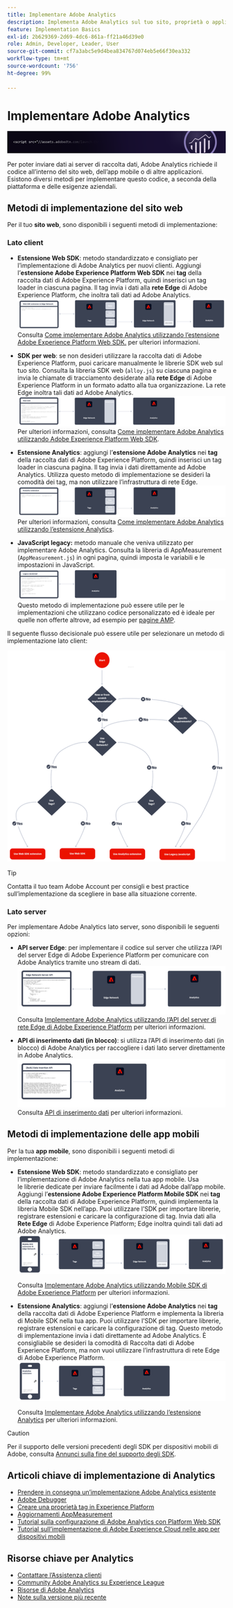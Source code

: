 ```yaml
---
title: Implementare Adobe Analytics
description: Implementa Adobe Analytics sul tuo sito, proprietà o applicazione.
feature: Implementation Basics
exl-id: 2b629369-2d69-4dc6-861a-ff21a46d39e0
role: Admin, Developer, Leader, User
source-git-commit: cf7a3abc5e9d4bea834767d074eb5e66f30ea332
workflow-type: tm+mt
source-wordcount: '756'
ht-degree: 99%

---
```


# Implementare Adobe Analytics

![Banner](../../assets/doc_banner_implement.png)

Per poter inviare dati ai server di raccolta dati, Adobe Analytics richiede il codice all’interno del sito web, dell’app mobile o di altre applicazioni. Esistono diversi metodi per implementare questo codice, a seconda della piattaforma e delle esigenze aziendali.

## Metodi di implementazione del sito web

Per il tuo **sito web**, sono disponibili i seguenti metodi di implementazione:

### Lato client 

* **Estensione Web SDK**: metodo standardizzato e consigliato per l’implementazione di Adobe Analytics per nuovi clienti. Aggiungi l’**estensione Adobe Experience Platform Web SDK** nei **tag** della raccolta dati di Adobe Experience Platform, quindi inserisci un tag loader in ciascuna pagina. Il tag invia i dati alla **rete Edge** di Adobe Experience Platform, che inoltra tali dati ad Adobe Analytics.
  ![Estensione Web SDK](./assets/websdk-extension-implementation.png)
Consulta [Come implementare Adobe Analytics utilizzando l’estensione Adobe Experience Platform Web SDK.](./aep-edge/overview.md) per ulteriori informazioni.

* **SDK per web**: se non desideri utilizzare la raccolta dati di Adobe Experience Platform, puoi caricare manualmente le librerie SDK web sul tuo sito. Consulta la libreria SDK web (`alloy.js`) su ciascuna pagina e invia le chiamate di tracciamento desiderate alla **rete Edge** di Adobe Experience Platform in un formato adatto alla tua organizzazione. La rete Edge inoltra tali dati ad Adobe Analytics.
  ![Web SDK](./assets/websdk-implementation.png)
Per ulteriori informazioni, consulta [Come implementare Adobe Analytics utilizzando Adobe Experience Platform Web SDK](./aep-edge/overview.md).

* **Estensione Analytics**: aggiungi l’**estensione Adobe Analytics** nei **tag** della raccolta dati di Adobe Experience Platform, quindi inserisci un tag loader in ciascuna pagina. Il tag invia i dati direttamente ad Adobe Analytics. Utilizza questo metodo di implementazione se desideri la comodità dei tag, ma non utilizzare l’infrastruttura di rete Edge.
  ![Estensione Adobe Analytics](./assets/analytics-extension-implementation.png)
Per ulteriori informazioni, consulta [Come implementare Adobe Analytics utilizzando l’estensione Analytics](launch/overview.md).

* **JavaScript legacy:** metodo manuale che veniva utilizzato per implementare Adobe Analytics. Consulta la libreria di AppMeasurement (`AppMeasurement.js`) in ogni pagina, quindi imposta le variabili e le impostazioni in JavaScript.
  ![Come implementare Adobe Analytics utilizzando JavaScript legacy](./assets/appmeasurement-implementation.png)
Questo metodo di implementazione può essere utile per le implementazioni che utilizzano codice personalizzato ed è ideale per quelle non offerte altrove, ad esempio per [pagine AMP](other/amp.md).

Il seguente flusso decisionale può essere utile per selezionare un metodo di implementazione lato client:

![Un albero delle decisioni per la selezione di un metodo di implementazione, come descritto in questa sezione.](./assets/decision-tree.png)


>[!TIP]
>
>Contatta il tuo team Adobe Account per consigli e best practice sull’implementazione da scegliere in base alla situazione corrente.

### Lato server

Per implementare Adobe Analytics lato server, sono disponibili le seguenti opzioni:

* **API server Edge**: per implementare il codice sul server che utilizza l’API del server Edge di Adobe Experience Platform per comunicare con Adobe Analytics tramite uno stream di dati.
  ![Implementazione lato server](assets/edge-network-server-api.svg)
Consulta [Implementare Adobe Analytics utilizzando l’API del server di rete Edge di Adobe Experience Platform](/help/implement/aep-edge/server-api/overview.md) per ulteriori informazioni.

* **API di inserimento dati (in blocco)**: si utilizza l’API di inserimento dati (in blocco) di Adobe Analytics per raccogliere i dati lato server direttamente in Adobe Analytics.
  ![API di inserimento dati](assets/analytics-apis.png)
Consulta [API di inserimento dati](../import/c-data-insertion-api/c-data-insertion-api.md) per ulteriori informazioni.

## Metodi di implementazione delle app mobili

Per la tua **app mobile**, sono disponibili i seguenti metodi di implementazione:

* **Estensione Web SDK**: metodo standardizzato e consigliato per l’implementazione di Adobe Analytics nella tua app mobile. Usa le librerie dedicate per inviare facilmente i dati ad Adobe dall’app mobile. Aggiungi l’**estensione Adobe Experience Platform Mobile SDK** nei **tag** della raccolta dati di Adobe Experience Platform, quindi implementa la libreria Mobile SDK nell’app. Puoi utilizzare l’SDK per importare librerie, registrare estensioni e caricare la configurazione di tag. Invia dati alla **Rete Edge** di Adobe Experience Platform; Edge inoltra quindi tali dati ad Adobe Analytics.
  ![Estensione di Mobile SDK](./assets/mobilesdk-extension.png)

  Consulta [Implementare Adobe Analytics utilizzando Mobile SDK di Adobe Experience Platform](../implement/aep-edge/mobile-sdk/overview.md) per ulteriori informazioni.

* **Estensione Analytics**: aggiungi l’**estensione Adobe Analytics** nei **tag** della raccolta dati di Adobe Experience Platform e implementa la libreria di Mobile SDK nella tua app. Puoi utilizzare l’SDK per importare librerie, registrare estensioni e caricare la configurazione di tag. Questo metodo di implementazione invia i dati direttamente ad Adobe Analytics. È consigliabile se desideri la comodità di Raccolta dati di Adobe Experience Platform, ma non vuoi utilizzare l’infrastruttura di rete Edge di Adobe Experience Platform.
  ![Estensione Analytics](./assets/mobilesdk-analytics-extension.png)

  Consulta [Implementare Adobe Analytics utilizzando l’estensione Analytics](../implement/aep-edge/mobile-sdk/overview.md) per ulteriori informazioni.


>[!CAUTION]
>
>Per il supporto delle versioni precedenti degli SDK per dispositivi mobili di Adobe, consulta [Annunci sulla fine del supporto degli SDK](https://developer.adobe.com/client-sdks/resources/sdks-end-of-support/).

## Articoli chiave di implementazione di Analytics

* [Prendere in consegna un’implementazione Adobe Analytics esistente](/help/implement/prepare/existing-implementation.md)
* [Adobe Debugger](validate/debugger.md)
* [Creare una proprietà tag in Experience Platform](launch/create-analytics-property.md)
* [Aggiornamenti AppMeasurement](appmeasurement-updates.md)
* [Tutorial sulla configurazione di Adobe Analytics con Platform Web SDK](https://experienceleague.adobe.com/docs/platform-learn/implement-web-sdk/applications-setup/setup-analytics.html?lang=it)
* [Tutorial sull’implementazione di Adobe Experience Cloud nelle app per dispositivi mobili](https://experienceleague.adobe.com/docs/platform-learn/implement-mobile-sdk/overview.html?lang=it)


## Risorse chiave per Analytics

* [Contattare l’Assistenza clienti](https://experienceleague.adobe.com/?support-solution=Analytics?lang=it#support)
* [Community Adobe Analytics su Experience League](https://experienceleaguecommunities.adobe.com/t5/adobe-analytics/ct-p/adobe-analytics-community)
* [Risorse di Adobe Analytics](https://experienceleaguecommunities.adobe.com/t5/adobe-analytics-discussions/adobe-analytics-resources/m-p/276666)
* [Note sulla versione più recente](../release-notes/latest.md)
